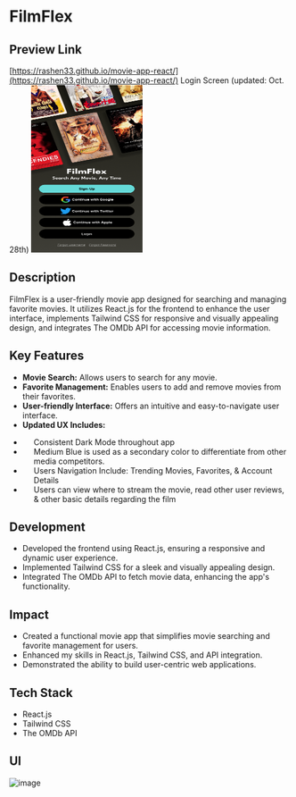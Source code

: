 # FilmFlex 

## Preview Link 
[https://rashen33.github.io/movie-app-react/](https://rashen33.github.io/movie-app-react/)
Login Screen (updated: Oct. 28th)
<img src="uiAssets/filmFlexLogin.png" alt="New UI Login" width="200" height="300">



## Description
FilmFlex is a user-friendly movie app designed for searching and managing favorite movies. It utilizes React.js for the frontend to enhance the user interface, implements Tailwind CSS for responsive and visually appealing design, and integrates The OMDb API for accessing movie information.

## Key Features
- **Movie Search:** Allows users to search for any movie.
- **Favorite Management:** Enables users to add and remove movies from their favorites.
- **User-friendly Interface:** Offers an intuitive and easy-to-navigate user interface.
- **Updated UX Includes:**
<ul>
  <li style="padding-left: 20px;">Consistent Dark Mode throughout app</li>
  <li style="padding-left: 20px;">Medium Blue is used as a secondary color to differentiate from other media competitors.</li>
  <li style="padding-left: 20px;">Users Navigation Include: Trending Movies, Favorites, & Account Details</li>
  <li style="padding-left: 20px;">Users can view where to stream the movie, read other user reviews, & other basic details regarding the film</li>
</ul>



## Development
- Developed the frontend using React.js, ensuring a responsive and dynamic user experience.
- Implemented Tailwind CSS for a sleek and visually appealing design.
- Integrated The OMDb API to fetch movie data, enhancing the app's functionality.

## Impact
- Created a functional movie app that simplifies movie searching and favorite management for users.
- Enhanced my skills in React.js, Tailwind CSS, and API integration.
- Demonstrated the ability to build user-centric web applications.

## Tech Stack
- React.js
- Tailwind CSS
- The OMDb API

## UI
![image](https://github.com/rashen33/movie-app-react/assets/128305496/c5168ba4-a38b-429c-9d5a-8766f67b4997)

